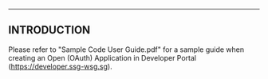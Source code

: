 ------------
INTRODUCTION
------------

Please refer to "Sample Code User Guide.pdf" for a sample guide when creating an Open (OAuth) Application in Developer Portal (https://developer.ssg-wsg.sg).
